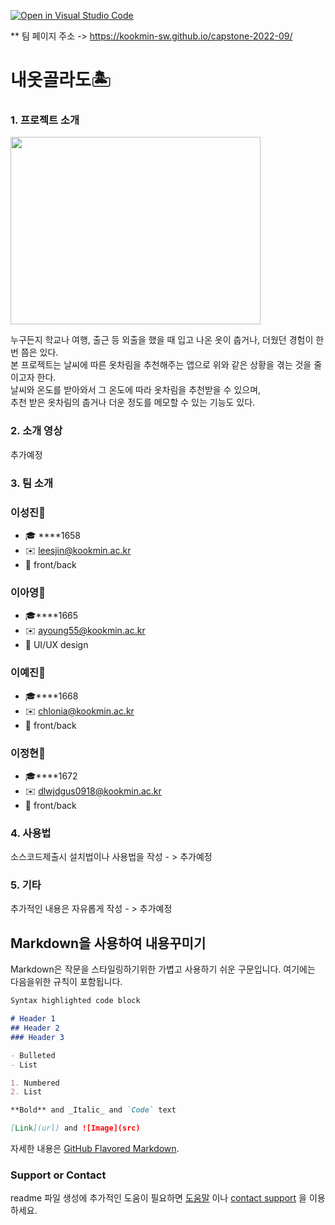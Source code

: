 [![Open in Visual Studio Code](https://classroom.github.com/assets/open-in-vscode-f059dc9a6f8d3a56e377f745f24479a46679e63a5d9fe6f495e02850cd0d8118.svg)](https://classroom.github.com/online_ide?assignment_repo_id=7010162&assignment_repo_type=AssignmentRepo)

** 팀 페이지 주소 -> https://kookmin-sw.github.io/capstone-2022-09/

# 내옷골라도🏝 
### 1. 프로젝트 소개  
<img src="https://user-images.githubusercontent.com/39540575/159876406-26526c3a-ce77-4a65-b856-5791172a5402.png"  width="400" height="300"/>

누구든지 학교나 여행, 출근 등 외출을 했을 때 입고 나온 옷이 춥거나, 더웠던 경험이 한번 쯤은 있다.  
본 프로젝트는 날씨에 따른 옷차림을 추천해주는 앱으로 위와 같은 상황을 겪는 것을 줄이고자 한다.  
날씨와 온도를 받아와서 그 온도에 따라 옷차림을 추천받을 수 있으며,  
추천 받은 옷차림의 춥거나 더운 정도를 메모할 수 있는 기능도 있다.   

### 2. 소개 영상

추가예정 

### 3. 팀 소개
### 이성진🐰
- 🎓 ****1658 
- ✉️ leesjin@kookmin.ac.kr 
- 💟 front/back

### 이아영🐰
- 🎓****1665
- ✉️ ayoung55@kookmin.ac.kr 
- 💟 UI/UX design

### 이예진🐰
- 🎓****1668
- ✉️ chlonia@kookmin.ac.kr
- 💟 front/back

### 이정현🐰
- 🎓****1672
- ✉️ dlwjdgus0918@kookmin.ac.kr
- 💟 front/back


### 4. 사용법

소스코드제출시 설치법이나 사용법을 작성 - > 추가예정 

### 5. 기타

추가적인 내용은 자유롭게 작성 - > 추가예정 


## Markdown을 사용하여 내용꾸미기

Markdown은 작문을 스타일링하기위한 가볍고 사용하기 쉬운 구문입니다. 여기에는 다음을위한 규칙이 포함됩니다.

```markdown
Syntax highlighted code block

# Header 1
## Header 2
### Header 3

- Bulleted
- List

1. Numbered
2. List

**Bold** and _Italic_ and `Code` text

[Link](url) and ![Image](src)
```

자세한 내용은 [GitHub Flavored Markdown](https://guides.github.com/features/mastering-markdown/).

### Support or Contact

readme 파일 생성에 추가적인 도움이 필요하면 [도움말](https://help.github.com/articles/about-readmes/) 이나 [contact support](https://github.com/contact) 을 이용하세요.

